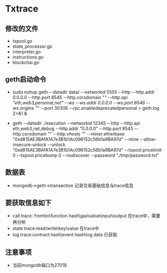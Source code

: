 # Txtrace
## 修改的文件
- txpool.go
- state_processor.go
- interpreter.go
- instructions.go
- blockchai.go
## geth启动命令
- sudo nohup geth --datadir data/ --networkid 5555 --http --http.addr 0.0.0.0 --http.port 8545 --http.corsdomain "*" --http.api "eth,web3,personal,net" --ws --ws.addr 0.0.0.0 --ws.port 8546 --ws.origins "*" --port 30306 --rpc.enabledeprecatedpersonal > geth.log 2>&1 & 

- geth --datadir ./execution  --networkid 12345 --http --http.api eth,web3,net,debug --http.addr "0.0.0.0" --http.port 8545 --http.corsdomain "*"  --http.vhosts "*" --miner.etherbase "0xd815AE3BAfA1A7e3B1b1Ac096152c56b1a9BA97d" --mine --allow-insecure-unlock  --unlock "0xd815AE3BAfA1A7e3B1b1Ac096152c56b1a9BA97d" --txpool.pricelimit 0 --txpool.pricebump 0 --nodiscover --password "./tmp/password.txt"

## 数据表
- mongodb->geth->transaction 记录交易基础信息与trace信息

## 要获取信息如下 
- call trace: from\to\function hash\gas\value\input\output 在trace中，需要再分析
- state trace:read/write\key\value 在trace中
- log trace:contract hash\event hash\log data 已获取

## 注意事项
- 当前mongodb端口为27018
